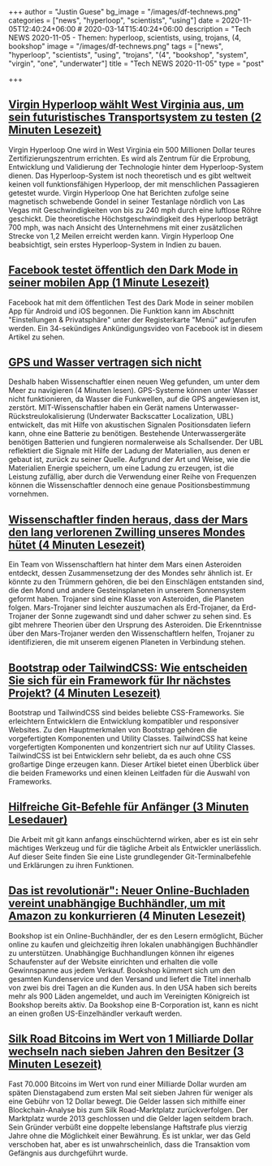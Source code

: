 +++
author = "Justin Guese"
bg_image = "/images/df-technews.png"
categories = ["news", "hyperloop", "scientists", "using"]
date = 2020-11-05T12:40:24+06:00 # 2020-03-14T15:40:24+06:00
description = "Tech NEWS 2020-11-05 - Themen: hyperloop, scientists, using, trojans, (4, bookshop"
image = "/images/df-technews.png"
tags = ["news", "hyperloop", "scientists", "using", "trojans", "(4", "bookshop", "system", "virgin", "one", "underwater"]
title = "Tech NEWS 2020-11-05"
type = "post"

+++

## [Virgin Hyperloop wählt West Virginia aus, um sein futuristisches Transportsystem zu testen (2 Minuten Lesezeit)](https://www.theverge.com/2020/10/8/21507532/virgin-hyperloop-one-certification-center-west-virginia/1/0100017598174821-3697033c-7467-4254-a288-42edd135ede2-000000/hbzNKwqVQDTjgNzGK-8NKUo6aqx7jugfshjZ-QGeOQs=166)

 Virgin Hyperloop One wird in West Virginia ein 500 Millionen Dollar teures Zertifizierungszentrum errichten. Es wird als Zentrum für die Erprobung, Entwicklung und Validierung der Technologie hinter dem Hyperloop-System dienen. Das Hyperloop-System ist noch theoretisch und es gibt weltweit keinen voll funktionsfähigen Hyperloop, der mit menschlichen Passagieren getestet wurde. Virgin Hyperloop One hat Berichten zufolge seine magnetisch schwebende Gondel in seiner Testanlage nördlich von Las Vegas mit Geschwindigkeiten von bis zu 240 mph durch eine luftlose Röhre geschickt. Die theoretische Höchstgeschwindigkeit des Hyperloop beträgt 700 mph, was nach Ansicht des Unternehmens mit einer zusätzlichen Strecke von 1,2 Meilen erreicht werden kann. Virgin Hyperloop One beabsichtigt, sein erstes Hyperloop-System in Indien zu bauen.

## [Facebook testet öffentlich den Dark Mode in seiner mobilen App (1 Minute Lesezeit)](https://www.engadget.com/facebook-dark-mode-public-testing-191101398.html/1/0100017598174821-3697033c-7467-4254-a288-42edd135ede2-000000/O2QD7mfbuXjJDQvqD6SgifsDZ-7CzKwQyQIhOf0gWjE=166)

 Facebook hat mit dem öffentlichen Test des Dark Mode in seiner mobilen App für Android und iOS begonnen. Die Funktion kann im Abschnitt "Einstellungen & Privatsphäre" unter der Registerkarte "Menü" aufgerufen werden. Ein 34-sekündiges Ankündigungsvideo von Facebook ist in diesem Artikel zu sehen.

## [GPS und Wasser vertragen sich nicht](https://www.zdnet.com/article/gps-and-water-dont-mix-so-scientists-have-found-a-new-way-to-navigate-under-the-sea//1/0100017598174821-3697033c-7467-4254-a288-42edd135ede2-000000/m1p5J95W0OGchV--n7w_dZ5dk7rDJ_J65cYdboYufbI=166)

 Deshalb haben Wissenschaftler einen neuen Weg gefunden, um unter dem Meer zu navigieren (4 Minuten lesen). GPS-Systeme können unter Wasser nicht funktionieren, da Wasser die Funkwellen, auf die GPS angewiesen ist, zerstört. MIT-Wissenschaftler haben ein Gerät namens Unterwasser-Rückstreulokalisierung (Underwater Backscatter Localization, UBL) entwickelt, das mit Hilfe von akustischen Signalen Positionsdaten liefern kann, ohne eine Batterie zu benötigen. Bestehende Unterwassergeräte benötigen Batterien und fungieren normalerweise als Schallsender. Der UBL reflektiert die Signale mit Hilfe der Ladung der Materialien, aus denen er gebaut ist, zurück zu seiner Quelle. Aufgrund der Art und Weise, wie die Materialien Energie speichern, um eine Ladung zu erzeugen, ist die Leistung zufällig, aber durch die Verwendung einer Reihe von Frequenzen können die Wissenschaftler dennoch eine genaue Positionsbestimmung vornehmen.

## [Wissenschaftler finden heraus, dass der Mars den lang verlorenen Zwilling unseres Mondes hütet (4 Minuten Lesezeit)](https://phys.org/news/2020-11-mars-shepherd-moon-long-lost-twin.html/1/0100017598174821-3697033c-7467-4254-a288-42edd135ede2-000000/UOvej2l3tI5pQbu8m9E9y_8uZDw12Zgwemo98YuA_d8=166)

 Ein Team von Wissenschaftlern hat hinter dem Mars einen Asteroiden entdeckt, dessen Zusammensetzung der des Mondes sehr ähnlich ist. Er könnte zu den Trümmern gehören, die bei den Einschlägen entstanden sind, die den Mond und andere Gesteinsplaneten in unserem Sonnensystem geformt haben. Trojaner sind eine Klasse von Asteroiden, die Planeten folgen. Mars-Trojaner sind leichter auszumachen als Erd-Trojaner, da Erd-Trojaner der Sonne zugewandt sind und daher schwer zu sehen sind. Es gibt mehrere Theorien über den Ursprung des Asteroiden. Die Erkenntnisse über den Mars-Trojaner werden den Wissenschaftlern helfen, Trojaner zu identifizieren, die mit unserem eigenen Planeten in Verbindung stehen.

## [Bootstrap oder TailwindCSS: Wie entscheiden Sie sich für ein Framework für Ihr nächstes Projekt? (4 Minuten Lesezeit)](https://blog.surjithctly.in/bootstrap-or-tailwindcss-how-to-decide-a-framework-for-your-next-project/1/0100017598174821-3697033c-7467-4254-a288-42edd135ede2-000000/Xo_jooeF97WBw3Qr5I6f-KETBCRqbQyYWXmGRMnCzo4=166)

 Bootstrap und TailwindCSS sind beides beliebte CSS-Frameworks. Sie erleichtern Entwicklern die Entwicklung kompatibler und responsiver Websites. Zu den Hauptmerkmalen von Bootstrap gehören die vorgefertigten Komponenten und Utility Classes. TailwindCSS hat keine vorgefertigten Komponenten und konzentriert sich nur auf Utility Classes. TailwindCSS ist bei Entwicklern sehr beliebt, da es auch ohne CSS großartige Dinge erzeugen kann. Dieser Artikel bietet einen Überblick über die beiden Frameworks und einen kleinen Leitfaden für die Auswahl von Frameworks.

## [Hilfreiche Git-Befehle für Anfänger (3 Minuten Lesedauer)](https://dev.to/s2engineers/helpful-git-commands-for-beginners-40bm/1/0100017598174821-3697033c-7467-4254-a288-42edd135ede2-000000/7m1EOSbHvYXDsAuzb0q7vW3ru1PKw3--1_hlib8KLYk=166)

 Die Arbeit mit git kann anfangs einschüchternd wirken, aber es ist ein sehr mächtiges Werkzeug und für die tägliche Arbeit als Entwickler unerlässlich. Auf dieser Seite finden Sie eine Liste grundlegender Git-Terminalbefehle und Erklärungen zu ihren Funktionen.

## [Das ist revolutionär": Neuer Online-Buchladen vereint unabhängige Buchhändler, um mit Amazon zu konkurrieren (4 Minuten Lesezeit)](https://www.theguardian.com/books/2020/nov/02/this-is-revolutionary-new-online-bookshop-unites-indies-to-rival-amazon/1/0100017598174821-3697033c-7467-4254-a288-42edd135ede2-000000/FG0Lfr1pOd3KnAsQ3DszNRZRIC71sjGeEhZIcAvaMMc=166)

 Bookshop ist ein Online-Buchhändler, der es den Lesern ermöglicht, Bücher online zu kaufen und gleichzeitig ihren lokalen unabhängigen Buchhändler zu unterstützen. Unabhängige Buchhandlungen können ihr eigenes Schaufenster auf der Website einrichten und erhalten die volle Gewinnspanne aus jedem Verkauf. Bookshop kümmert sich um den gesamten Kundenservice und den Versand und liefert die Titel innerhalb von zwei bis drei Tagen an die Kunden aus. In den USA haben sich bereits mehr als 900 Läden angemeldet, und auch im Vereinigten Königreich ist Bookshop bereits aktiv. Da Bookshop eine B-Corporation ist, kann es nicht an einen großen US-Einzelhändler verkauft werden.

## [Silk Road Bitcoins im Wert von 1 Milliarde Dollar wechseln nach sieben Jahren den Besitzer (3 Minuten Lesezeit)](https://www.theguardian.com/technology/2020/nov/04/silk-road-bitcoins-worth-1bn-change-hands-after-seven-years/1/0100017598174821-3697033c-7467-4254-a288-42edd135ede2-000000/pA9mayXqyopw6ouHefEc5nZlTXLRQVxBPL6yZIYv7ho=166)

 Fast 70.000 Bitcoins im Wert von rund einer Milliarde Dollar wurden am späten Dienstagabend zum ersten Mal seit sieben Jahren für weniger als eine Gebühr von 12 Dollar bewegt. Die Gelder lassen sich mithilfe einer Blockchain-Analyse bis zum Silk Road-Marktplatz zurückverfolgen. Der Marktplatz wurde 2013 geschlossen und die Gelder lagen seitdem brach. Sein Gründer verbüßt eine doppelte lebenslange Haftstrafe plus vierzig Jahre ohne die Möglichkeit einer Bewährung. Es ist unklar, wer das Geld verschoben hat, aber es ist unwahrscheinlich, dass die Transaktion vom Gefängnis aus durchgeführt wurde.


